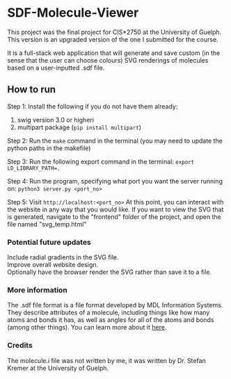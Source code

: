 # SDF-Molecule-Viewer

This project was the final project for CIS*2750 at the University of Guelph. 
This version is an upgraded version of the one I submitted for the course. 

It is a full-stack web application that will generate and save custom (in the sense that the user can choose colours) SVG renderings of molecules based on a user-inputted .sdf file. 

## How to run

Step 1:
    Install the following if you do not have them already:
    <ol>
        <li>swig version 3.0 or higheri</li>
        <li>multipart package (```pip install multipart```)</li>
    </ol>
Step 2:
    Run the ```make``` command in the terminal (you may need to update the python paths in the makefile)

Step 3:
    Run the following export command in the terminal:
       ```export LD_LIBRARY_PATH=.```

Step 4:
    Run the program, specifying what port you want the server running on:
    ```python3 server.py <port_no>```

Step 5:
    Visit ```http://localhost:<port_no>``` 
At this point, you can interact with the website in any way that you would like. If you want to view the SVG that is generated, navigate to the "frontend" folder of the project, and open the file named "svg_temp.html"


### Potential future updates
Include radial gradients in the SVG file. <br>
Improve overall website design. <br>
Optionally have the browser render the SVG rather than save it to a file. <br>


### More information
The .sdf file format is a file format developed by MDL Information Systems. They describe attributes of a molecule, including things like how many atoms and bonds it has, as well as angles for all of the atoms and bonds (among other things). 
You can learn more about it <a href="https://en.wikipedia.org/wiki/Chemical_table_file#SDF">here</a>.

### Credits
The molecule.i file was not written by me, it was written by Dr. Stefan Kremer at the University of Guelph. 


